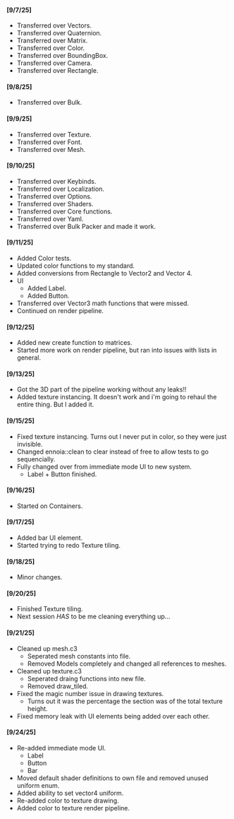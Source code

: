 
#### [9/7/25]
- Transferred over Vectors.
- Transferred over Quaternion.
- Transferred over Matrix.
- Transferred over Color.
- Transferred over BoundingBox.
- Transferred over Camera.
- Transferred over Rectangle.

#### [9/8/25]
- Transferred over Bulk.

#### [9/9/25]
- Transferred over Texture.
- Transferred over Font.
- Transferred over Mesh.

#### [9/10/25]
- Transferred over Keybinds.
- Transferred over Localization.
- Transferred over Options.
- Transferred over Shaders.
- Transferred over Core functions.
- Transferred over Yaml.
- Transferred over Bulk Packer and made it work.

#### [9/11/25]
- Added Color tests.
- Updated color functions to my standard.
- Added conversions from Rectangle to Vector2 and Vector 4.
- UI
  - Added Label.
  - Added Button.
- Transferred over Vector3 math functions that were missed.
- Continued on render pipeline.

#### [9/12/25]
- Added new create function to matrices.
- Started more work on render pipeline, but ran into issues with lists in general.

#### [9/13/25]
- Got the 3D part of the pipeline working without any leaks!!
- Added texture instancing. It doesn't work and i'm going to rehaul the entire thing. But I added it.

#### [9/15/25]
- Fixed texture instancing. Turns out I never put in color, so they were just invisible.
- Changed ennoia::clean to clear instead of free to allow tests to go sequencially.
- Fully changed over from immediate mode UI to new system.
  - Label + Button finished.

#### [9/16/25]
- Started on Containers.

#### [9/17/25]
- Added bar UI element.
- Started trying to redo Texture tiling.

#### [9/18/25]
- Minor changes.

#### [9/20/25]
- Finished Texture tiling.
- Next session *HAS* to be me cleaning everything up...

#### [9/21/25]
- Cleaned up mesh.c3
  - Seperated mesh constants into file.
  - Removed Models completely and changed all references to meshes.
- Cleaned up texture.c3
  - Seperated draing functions into new file.
  - Removed draw_tiled.
- Fixed the magic number issue in drawing textures.
  - Turns out it was the percentage the section was of the total texture height.
- Fixed memory leak with UI elements being added over each other.

#### [9/24/25]
- Re-added immediate mode UI.
  - Label
  - Button
  - Bar
- Moved default shader definitions to own file and removed unused uniform enum.
- Added ability to set vector4 uniform.
- Re-added color to texture drawing.
- Added color to texture render pipeline.

